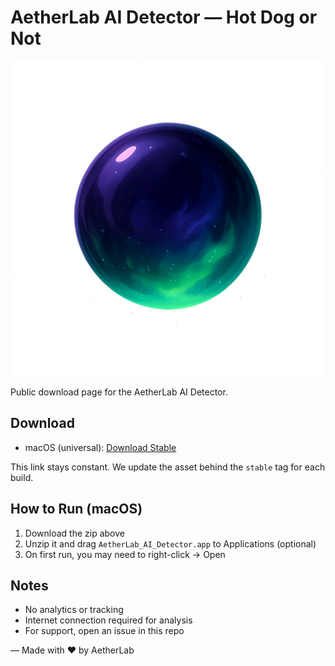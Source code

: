# AetherLab AI Detector — Hot Dog or Not

![AetherLab Logo](logo/icon.png)

Public download page for the AetherLab AI Detector.

## Download

- macOS (universal): [Download Stable](https://github.com/AetherLabCo/hotdogornot-public/releases/download/stable/AetherLab_AI_Detector_macOS.zip)

This link stays constant. We update the asset behind the `stable` tag for each build.

## How to Run (macOS)

1. Download the zip above
2. Unzip it and drag `AetherLab_AI_Detector.app` to Applications (optional)
3. On first run, you may need to right-click → Open

## Notes
- No analytics or tracking
- Internet connection required for analysis
- For support, open an issue in this repo

— Made with ❤️ by AetherLab
